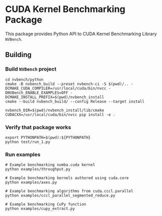 # CUDA Kernel Benchmarking Package

This package provides Python API to CUDA Kernel Benchmarking Library `NVBench`.

## Building

### Build `NVBench` project

```
cd nvbench/python
cmake -B nvbench_build --preset nvbench-ci -S $(pwd)/.. -DCMAKE_CUDA_COMPILER=/usr/local/cuda/bin/nvcc -DNVBench_ENABLE_EXAMPLES=OFF -DCMAKE_INSTALL_PREFIX=$(pwd)/nvbench_install
cmake --build nvbench_build/ --config Release --target install

nvbench_DIR=$(pwd)/nvbench_install/lib/cmake CUDACXX=/usr/local/cuda/bin/nvcc pip install -e .
```

### Verify that package works

```
export PYTHONPATH=$(pwd):${PYTHONPATH}
python test/run_1.py
```

### Run examples

```
# Example benchmarking numba.cuda kernel
python examples/throughput.py
```

```
# Example benchmarking kernels authored using cuda.core
python examples/axes.py
```

```
# Example benchmarking algorithms from cuda.cccl.parallel
python examples/cccl_parallel_segmented_reduce.py
```

```
# Example benchmarking CuPy function
python examples/cupy_extract.py
```
